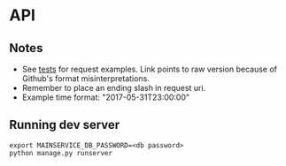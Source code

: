 # API

## Notes
* See [tests](https://raw.githubusercontent.com/lajonss/sius-mainservice/master/tests.rest) for request examples. Link points to raw version because of Github's format misinterpretations.
* Remember to place an ending slash in request uri.
* Example time format: "2017-05-31T23:00:00"

## Running dev server
```
export MAINSERVICE_DB_PASSWORD=<db password>
python manage.py runserver
```
